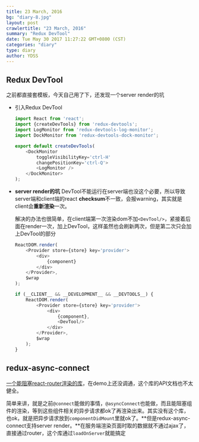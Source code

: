 ```yaml
---
title: 23 March, 2016
bg: "diary-8.jpg"
layout: post
crawlertitle: "23 March, 2016"
summary: "Redux DevTool"
date: Tue May 30 2017 11:27:22 GMT+0800 (CST)
categories: "diary"
type: diary
author: YDSS
---
```


## Redux DevTool

之前都直接套模板，今天自己用了下，还发现一个server render的坑

- 引入Redux DevTool

	```js
	import React from 'react';
	import {createDevTools} from 'redux-devtools';
	import LogMonitor from 'redux-devtools-log-monitor';
	import DockMonitor from 'redux-devtools-dock-monitor';
	
	export default createDevTools(
	    <DockMonitor 
	        toggleVisibilityKey='ctrl-H'
	        changePositionKey='ctrl-Q'>
	        <LogMonitor />
	    </DockMonitor>
	);
	```
- **server render的坑** DevTool不能运行在server端也没这个必要，所以导致server端和client端的react **checksum**不一致，会报warning，其实就是client会**重新渲染**一次。

	解决的办法也很简单，在client端第一次渲染dom不加`<DevTool/>`，紧接着后面在render一次，加上DevTool，这样虽然也会刷新两次，但是第二次只会加上DevTool的部分
	
	```js
	ReactDOM.render(
	    <Provider store={store} key='provider'>
	        <div>
	            {component} 
	        </div>
	    </Provider>,
	    $wrap
	);
	
	if (__CLIENT__ && __DEVELOPMENT__ && __DEVTOOLS__) {
	    ReactDOM.render(
	        <Provider store={store} key='provider'>
	            <div>
	                {component},
	                <DevTool/>
	            </div>
	        </Provider>,
	        $wrap
	    );
	}
	```
	
## redux-async-connect

[一个能阻塞react-router渲染的库](https://github.com/Rezonans/redux-async-connect)，在demo上还没调通，这个库的API文档也不太健全。

简单来讲，就是之前`@connect`能做的事情，`@asyncConnect`也能做，而且能阻塞组件的渲染，等到这些组件相关的异步请求都ok了再渲染出来。其实没有这个库，也ok，就是把异步请求放到`componentDidMount`里就ok了。**但是redux-async-connect支持server render。**在服务端渲染页面时取的数据就不通过ajax了，直接通过router，这个库通过`loadOnServer`就能搞定